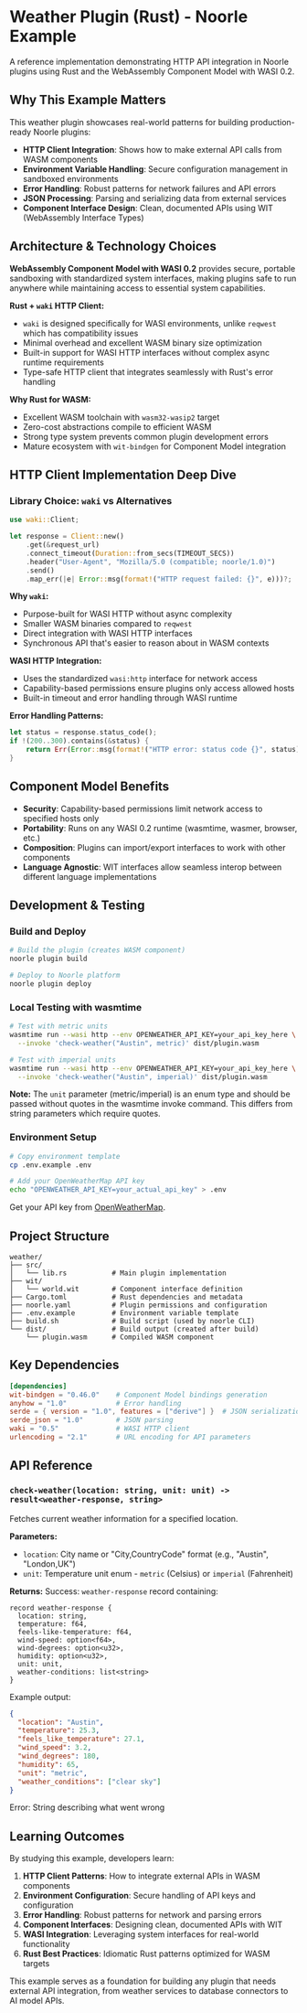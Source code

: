 # Weather Plugin (Rust) - Noorle Example

A reference implementation demonstrating HTTP API integration in Noorle plugins using Rust and the WebAssembly Component Model with WASI 0.2.

## Why This Example Matters

This weather plugin showcases real-world patterns for building production-ready Noorle plugins:

- **HTTP Client Integration**: Shows how to make external API calls from WASM components
- **Environment Variable Handling**: Secure configuration management in sandboxed environments
- **Error Handling**: Robust patterns for network failures and API errors
- **JSON Processing**: Parsing and serializing data from external services
- **Component Interface Design**: Clean, documented APIs using WIT (WebAssembly Interface Types)

## Architecture & Technology Choices

**WebAssembly Component Model with WASI 0.2** provides secure, portable sandboxing with standardized system interfaces, making plugins safe to run anywhere while maintaining access to essential system capabilities.

**Rust + `waki` HTTP Client:**
- `waki` is designed specifically for WASI environments, unlike `reqwest` which has compatibility issues
- Minimal overhead and excellent WASM binary size optimization
- Built-in support for WASI HTTP interfaces without complex async runtime requirements
- Type-safe HTTP client that integrates seamlessly with Rust's error handling

**Why Rust for WASM:**
- Excellent WASM toolchain with `wasm32-wasip2` target
- Zero-cost abstractions compile to efficient WASM
- Strong type system prevents common plugin development errors
- Mature ecosystem with `wit-bindgen` for Component Model integration

## HTTP Client Implementation Deep Dive

### Library Choice: `waki` vs Alternatives

```rust
use waki::Client;

let response = Client::new()
    .get(&request_url)
    .connect_timeout(Duration::from_secs(TIMEOUT_SECS))
    .header("User-Agent", "Mozilla/5.0 (compatible; noorle/1.0)")
    .send()
    .map_err(|e| Error::msg(format!("HTTP request failed: {}", e)))?;
```

**Why `waki`:**
- Purpose-built for WASI HTTP without async complexity
- Smaller WASM binaries compared to `reqwest`
- Direct integration with WASI HTTP interfaces
- Synchronous API that's easier to reason about in WASM contexts

**WASI HTTP Integration:**
- Uses the standardized `wasi:http` interface for network access
- Capability-based permissions ensure plugins only access allowed hosts
- Built-in timeout and error handling through WASI runtime

**Error Handling Patterns:**
```rust
let status = response.status_code();
if !(200..300).contains(&status) {
    return Err(Error::msg(format!("HTTP error: status code {}", status)));
}
```

## Component Model Benefits

- **Security**: Capability-based permissions limit network access to specified hosts only
- **Portability**: Runs on any WASI 0.2 runtime (wasmtime, wasmer, browser, etc.)
- **Composition**: Plugins can import/export interfaces to work with other components
- **Language Agnostic**: WIT interfaces allow seamless interop between different language implementations

## Development & Testing

### Build and Deploy
```bash
# Build the plugin (creates WASM component)
noorle plugin build

# Deploy to Noorle platform
noorle plugin deploy
```

### Local Testing with wasmtime
```bash
# Test with metric units
wasmtime run --wasi http --env OPENWEATHER_API_KEY=your_api_key_here \
  --invoke 'check-weather("Austin", metric)' dist/plugin.wasm

# Test with imperial units
wasmtime run --wasi http --env OPENWEATHER_API_KEY=your_api_key_here \
  --invoke 'check-weather("Austin", imperial)' dist/plugin.wasm
```

**Note:** The `unit` parameter (metric/imperial) is an enum type and should be passed without quotes in the wasmtime invoke command. This differs from string parameters which require quotes.

### Environment Setup
```bash
# Copy environment template
cp .env.example .env

# Add your OpenWeatherMap API key
echo "OPENWEATHER_API_KEY=your_actual_api_key" > .env
```

Get your API key from [OpenWeatherMap](https://openweathermap.org/api).

## Project Structure

```
weather/
├── src/
│   └── lib.rs           # Main plugin implementation
├── wit/
│   └── world.wit        # Component interface definition
├── Cargo.toml           # Rust dependencies and metadata
├── noorle.yaml          # Plugin permissions and configuration
├── .env.example         # Environment variable template
├── build.sh             # Build script (used by noorle CLI)
└── dist/                # Build output (created after build)
    └── plugin.wasm      # Compiled WASM component
```

## Key Dependencies

```toml
[dependencies]
wit-bindgen = "0.46.0"    # Component Model bindings generation
anyhow = "1.0"            # Error handling
serde = { version = "1.0", features = ["derive"] }  # JSON serialization
serde_json = "1.0"        # JSON parsing
waki = "0.5"              # WASI HTTP client
urlencoding = "2.1"       # URL encoding for API parameters
```

## API Reference

### `check-weather(location: string, unit: unit) -> result<weather-response, string>`

Fetches current weather information for a specified location.

**Parameters:**
- `location`: City name or "City,CountryCode" format (e.g., "Austin", "London,UK")
- `unit`: Temperature unit enum - `metric` (Celsius) or `imperial` (Fahrenheit)

**Returns:**
Success: `weather-response` record containing:
```
record weather-response {
  location: string,
  temperature: f64,
  feels-like-temperature: f64,
  wind-speed: option<f64>,
  wind-degrees: option<u32>,
  humidity: option<u32>,
  unit: unit,
  weather-conditions: list<string>
}
```

Example output:
```json
{
  "location": "Austin",
  "temperature": 25.3,
  "feels_like_temperature": 27.1,
  "wind_speed": 3.2,
  "wind_degrees": 180,
  "humidity": 65,
  "unit": "metric",
  "weather_conditions": ["clear sky"]
}
```

Error: String describing what went wrong

## Learning Outcomes

By studying this example, developers learn:

1. **HTTP Client Patterns**: How to integrate external APIs in WASM components
2. **Environment Configuration**: Secure handling of API keys and configuration
3. **Error Handling**: Robust patterns for network and parsing errors
4. **Component Interfaces**: Designing clean, documented APIs with WIT
5. **WASI Integration**: Leveraging system interfaces for real-world functionality
6. **Rust Best Practices**: Idiomatic Rust patterns optimized for WASM targets

This example serves as a foundation for building any plugin that needs external API integration, from weather services to database connectors to AI model APIs.